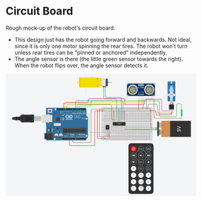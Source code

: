 # Circuit Board

Rough mock-up of the robot's circuit board.

- This design just has the robot going forward and backwards. Not ideal, since it is only one motor spinning the rear tires. The robot won't turn unless rear tires can be "pinned or anchored" independently.
- The angle sensor is there (the little green sensor towards the right). When the robot flips over, the angle sensor detects it.

![robot circuit board](https://github.com/edorejel/robotics/blob/main/food_delivery_robot/robot_circuit_board/Screenshot%202024-11-25%20225126.png)
